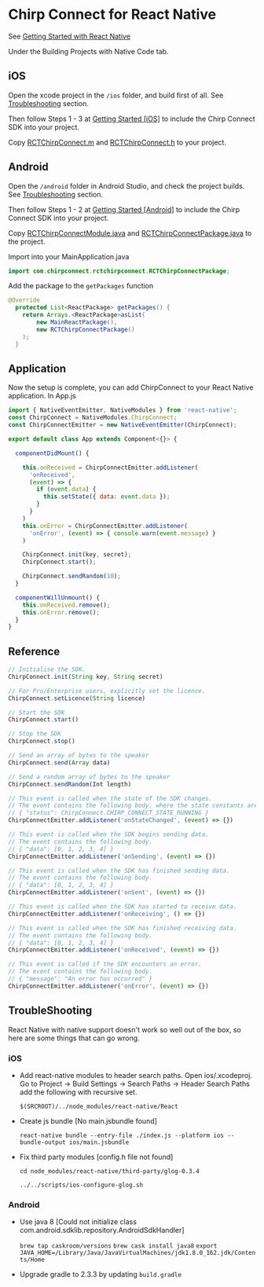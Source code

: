 # Chirp Connect for React Native

See [Getting Started with React Native](https://facebook.github.io/react-native/docs/getting-started.html)

Under the Building Projects with Native Code tab.


## iOS

Open the xcode project in the `/ios` folder, and build first of all.
See [Troubleshooting](https://github.com/chirp/chirp-connect-react-native/#troubleshooting) section.

Then follow Steps 1 - 3 at [Getting Started [iOS]](https://developers.chirp.io/connect/getting-started/ios/) to include the Chirp Connect SDK into your project.

Copy [RCTChirpConnect.m](https://github.com/chirp/chirp-connect-react-native/blob/master/ios/RCTChirpConnect.m) and [RCTChirpConnect.h](https://github.com/chirp/chirp-connect-react-native/blob/master/ios/RCTChirpConnect.h) to your project.


## Android

Open the `/android` folder in Android Studio, and check the project builds.
See [Troubleshooting](https://github.com/chirp/chirp-connect-react-native/#troubleshooting) section.

Then follow Steps 1 - 2 at [Getting Started [Android]](https://developers.chirp.io/connect/getting-started/android/) to include the Chirp Connect SDK into your project.

Copy [RCTChirpConnectModule.java](https://github.com/chirp/chirp-connect-react-native/blob/master/android/RCTChirpConnectModule.java) and [RCTChirpConnectPackage.java](https://github.com/chirp/chirp-connect-react-native/blob/master/android/RCTChirpConnectModule.java) to the project.

Import into your MainApplication.java

```java
import com.chirpconnect.rctchirpconnect.RCTChirpConnectPackage;
```

Add the package to the `getPackages` function

```java
@Override
  protected List<ReactPackage> getPackages() {
    return Arrays.<ReactPackage>asList(
        new MainReactPackage(),
        new RCTChirpConnectPackage()
    );
  }
```


## Application

Now the setup is complete, you can add ChirpConnect to your React Native application. In App.js

```javascript
import { NativeEventEmitter, NativeModules } from 'react-native';
const ChirpConnect = NativeModules.ChirpConnect;
const ChirpConnectEmitter = new NativeEventEmitter(ChirpConnect);

export default class App extends Component<{}> {

  componentDidMount() {

    this.onReceived = ChirpConnectEmitter.addListener(
      'onReceived',
      (event) => {
        if (event.data) {
          this.setState({ data: event.data });
        }
      }
    )
    this.onError = ChirpConnectEmitter.addListener(
      'onError', (event) => { console.warn(event.message) }
    )

    ChirpConnect.init(key, secret);
    ChirpConnect.start();

    ChirpConnect.sendRandom(10);
  }

  componentWillUnmount() {
    this.onReceived.remove();
    this.onError.remove();
  }
}
```

## Reference


```javascript
// Initialise the SDK.
ChirpConnect.init(String key, String secret)

// For Pro/Enterprise users, explicitly set the licence.
ChirpConnect.setLicence(String licence)

// Start the SDK
ChirpConnect.start()

// Stop the SDK
ChirpConnect.stop()

// Send an array of bytes to the speaker
ChirpConnect.send(Array data)

// Send a random array of bytes to the speaker
ChirpConnect.sendRandom(Int length)

// This event is called when the state of the SDK changes.
// The event contains the following body, where the state constants are accessible from the ChirpConnect interface.
// { "status": ChirpConnect.CHIRP_CONNECT_STATE_RUNNING }
ChirpConnectEmitter.addListener('onStateChanged', (event) => {})

// This event is called when the SDK begins sending data.
// The event contains the following body.
// { "data": [0, 1, 2, 3, 4] }
ChirpConnectEmitter.addListener('onSending', (event) => {})

// This event is called when the SDK has finished sending data.
// The event contains the following body.
// { "data": [0, 1, 2, 3, 4] }
ChirpConnectEmitter.addListener('onSent', (event) => {})

// This event is called when the SDK has started to receive data.
ChirpConnectEmitter.addListener('onReceiving', () => {})

// This event is called when the SDK has finished receiving data.
// The event contains the following body.
// { "data": [0, 1, 2, 3, 4] }
ChirpConnectEmitter.addListener('onReceived', (event) => {})

// This event is called if the SDK encounters an error.
// The event contains the following body.
// { "message": "An error has occurred" }
ChirpConnectEmitter.addListener('onError', (event) => {})

```


## TroubleShooting

React Native with native support doesn't work so well out of the box, so here
are some things that can go wrong.

### iOS

- Add react-native modules to header search paths. Open ios/<project>.xcodeproj.
Go to Project -> Build Settings -> Search Paths -> Header Search Paths
add the following with recursive set.

    `$(SRCROOT)/../node_modules/react-native/React`

- Create js bundle [No main.jsbundle found]

    `react-native bundle --entry-file ./index.js --platform ios --bundle-output ios/main.jsbundle`

- Fix third party modules [config.h file not found]

    `cd node_modules/react-native/third-party/glog-0.3.4`

    `../../scripts/ios-configure-glog.sh`

### Android

- Use java 8
[Could not initialize class com.android.sdklib.repository.AndroidSdkHandler]

    `brew tap caskroom/versions`
    `brew cask install java8`
    `export JAVA_HOME=/Library/Java/JavaVirtualMachines/jdk1.8.0_162.jdk/Contents/Home`

- Upgrade gradle to 2.3.3 by updating `build.gradle`
